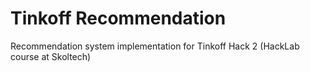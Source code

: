 # Tinkoff Recommendation

Recommendation system implementation for Tinkoff Hack 2 (HackLab course at Skoltech)

